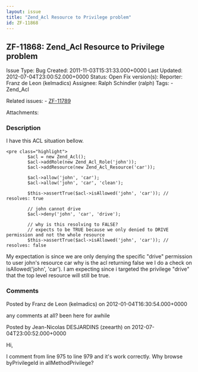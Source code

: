 ```yaml
---
layout: issue
title: "Zend_Acl Resource to Privilege problem"
id: ZF-11868
---
```


ZF-11868: Zend\_Acl Resource to Privilege problem
-------------------------------------------------

 Issue Type: Bug Created: 2011-11-03T15:31:33.000+0000 Last Updated: 2012-07-04T23:00:52.000+0000 Status: Open Fix version(s): 
 Reporter:  Franz de Leon (kelmadics)  Assignee:  Ralph Schindler (ralph)  Tags: - Zend\_Acl
 
 Related issues: - [ZF-11789](/issues/browse/ZF-11789)
 
 Attachments: 
### Description

I have this ACL situation bellow.

 
    <pre class="highlight">
            $acl = new Zend_Acl();
            $acl->addRole(new Zend_Acl_Role('john'));
            $acl->addResource(new Zend_Acl_Resource('car'));
            
            $acl->allow('john', 'car');
            $acl->allow('john', 'car', 'clean');
            
            $this->assertTrue($acl->isAllowed('john', 'car')); // resolves: true
            
            // john cannot drive
            $acl->deny('john', 'car', 'drive');
            
            // why is this resolving to FALSE?
            // expects to be TRUE because we only denied to DRIVE permission and not the whole resource
            $this->assertTrue($acl->isAllowed('john', 'car')); // resolves: false


My expectation is since we are only denying the specific "drive" permission to user john's resource car why is the acl returning false we I do a check on isAllowed('john', 'car'). I am expecting since i targeted the privilege "drive" that the top level resource will still be true.

 

 

### Comments

Posted by Franz de Leon (kelmadics) on 2012-01-04T16:30:54.000+0000

any comments at all? been here for awhile

 

 

Posted by Jean-Nicolas DESJARDINS (zeearth) on 2012-07-04T23:00:52.000+0000

Hi,

I comment from line 975 to line 979 and it's work correctly. Why browse byPrivilegeId in allMethodPrivilege?

 

 